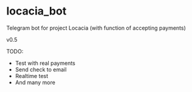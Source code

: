 # locacia_bot
Telegram bot for project Locacia (with function of accepting payments)

v0.5

TODO:
- Test with real payments
- Send check to email
- Realtime test
- And many more
